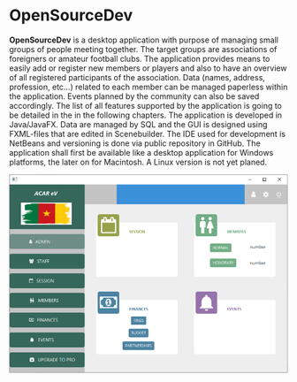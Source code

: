 # OpenSourceDev
**OpenSourceDev** is a desktop application with purpose of managing small groups of people meeting together. The target groups are associations of foreigners or amateur football clubs.
The application provides means to easily add or register new members or players and also to have an overview of all registered participants of the association. Data (names, address, profession, etc…) related to each member can be managed paperless within the application. Events planned by the community can also be saved accordingly. The list of all features supported by the application is going to be detailed in the in the following chapters. 
The application is developed in Java/JavaFX. Data are managed by SQL and the GUI is designed using FXML-files that are edited in Scenebuilder. The IDE used for development is NetBeans and versioning is done via public repository in GitHub. The application shall first be available like a desktop application for Windows platforms, the later on for Macintosh. A Linux version is not yet planed.

![Image of DesktopApp](https://github.com/larrypenandjo/OpenSourceDev/blob/master/src/opensourcedev/images/GUI_APP.PNG)
